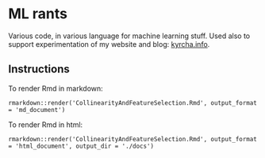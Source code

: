 # ML rants

Various code, in various language for machine learning stuff. Used also to support experimentation of my website and blog: [kyrcha.info](http://kyrcha.info).

## Instructions

To render Rmd in markdown:

    rmarkdown::render('CollinearityAndFeatureSelection.Rmd', output_format = 'md_document')

To render Rmd in html:

    rmarkdown::render('CollinearityAndFeatureSelection.Rmd', output_format = 'html_document', output_dir = './docs')